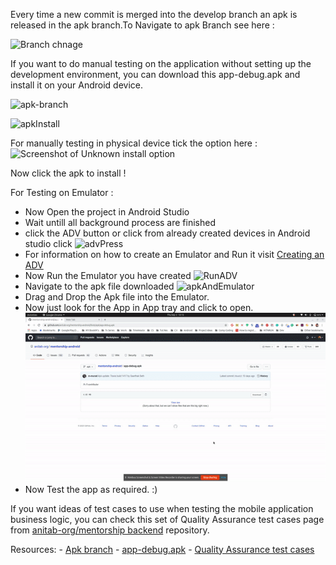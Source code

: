 Every time a new commit is merged into the develop branch an apk is released in the apk branch.To Navigate to apk Branch see here : 

![Branch chnage](https://user-images.githubusercontent.com/16835617/92631953-8a52a900-f2ef-11ea-9e61-60692555283b.png)


If you want to do manual testing on the application without setting up the development environment, you can download this app-debug.apk and install it on your Android device.

![apk-branch](https://user-images.githubusercontent.com/16835617/92632334-a5251d80-f2ef-11ea-8d7d-007374cd882e.png)


![apkInstall](https://user-images.githubusercontent.com/16835617/92632771-c4bc4600-f2ef-11ea-8d30-6618d990166d.png)


For manually testing in physical device tick the option here :
![Screenshot of Unknown install option ](https://static.apkpure.com/www/static/imgs/unknown_sources.jpg)

Now click the apk to install !

For Testing on Emulator :

- Now Open the project in Android Studio
- Wait untill all background process are finished 
- click the ADV button or click from already created devices in Android studio click 
![advPress](https://user-images.githubusercontent.com/16835617/92633082-de5d8d80-f2ef-11ea-9593-ffb3646e8b55.png)
- For information on how to create an Emulator and Run it visit [Creating an ADV](https://developer.android.com/studio/run/managing-avds#createavd)
- Now Run the Emulator you have created 
![RunADV](https://user-images.githubusercontent.com/16835617/92633141-f59c7b00-f2ef-11ea-9e3b-f686995fc57f.png)
- Navigate to the apk file downloaded 
![apkAndEmulator](https://user-images.githubusercontent.com/16835617/92633190-0b11a500-f2f0-11ea-9c0b-2d4d7ee76162.png)
- Drag and Drop the Apk file into the Emulator.
- Now just look for the App in App tray and click to open.
![gif](./images/gifDemo.gif)
- Now Test the app as required. :)

If you want ideas of test cases to use when testing the mobile application business logic, you can check this set of Quality Assurance test cases page from [anitab-org/mentorship backend](https://github.com/anitab-org/mentorship-backend) repository.

Resources: - [Apk branch](https://github.com/anitab-org/mentorship-android/tree/apk) - [app-debug.apk](https://github.com/anitab-org/mentorship-android/blob/apk/app-debug.apk) - [Quality Assurance test cases](https://github.com/anitab-org/mentorship-backend/blob/develop/docs/quality-assurance-test-cases.md)
